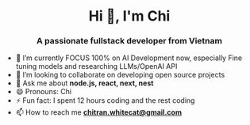 <h1 align="center">Hi 👋, I'm Chi</h1>
<h3 align="center">A passionate fullstack developer from Vietnam</h3>

- 🌱 I’m currently FOCUS 100% on AI Development now, especially Fine tuning models and researching LLMs/OpenAI API
- 👯 I’m looking to collaborate on developing open source projects
- 💬 Ask me about **node.js, react, next, nest**
- 😄 Pronouns: Chi
- ⚡ Fun fact: I spent 12 hours coding and the rest coding
- 📫 How to reach me **chitran.whitecat@gmail.com**
